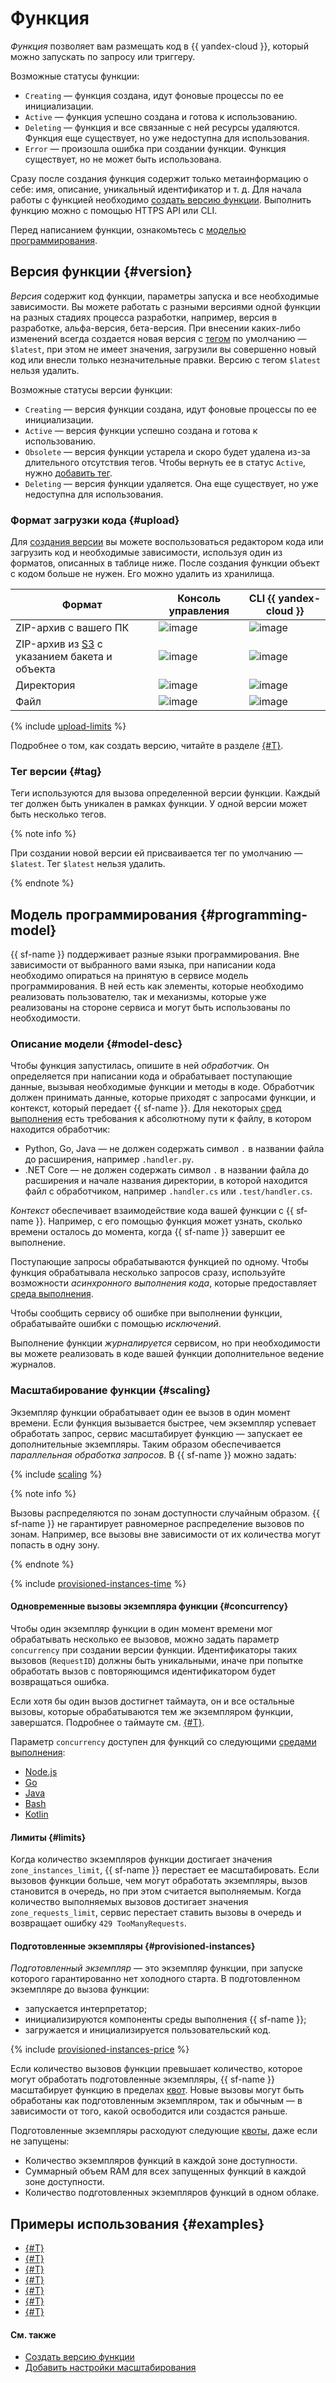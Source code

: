 # Функция

_Функция_ позволяет вам размещать код в {{ yandex-cloud }}, который можно запускать по запросу или триггеру.

Возможные статусы функции:

* `Creating` — функция создана, идут фоновые процессы по ее инициализации.
* `Active` — функция успешно создана и готова к использованию.
* `Deleting` — функция и все связанные с ней ресурсы удаляются. Функция еще существует, но уже недоступна для использования.
* `Error` — произошла ошибка при создании функции. Функция существует, но не может быть использована.

Сразу после создания функция содержит только метаинформацию о себе: имя, описание, уникальный идентификатор и т. д. Для начала работы с функцией необходимо [создать версию функции](../operations/function/version-manage.md). Выполнить функцию можно с помощью HTTPS API или CLI.

Перед написанием функции, ознакомьтесь с [моделью программирования](#programming-model).

## Версия функции {#version}

_Версия_ содержит код функции, параметры запуска и все необходимые зависимости. Вы можете работать с разными версиями одной функции на разных стадиях процесса разработки, например, версия в разработке, альфа-версия, бета-версия. При внесении каких-либо изменений всегда создается новая версия с [тегом](#tag) по умолчанию — `$latest`, при этом не имеет значения, загрузили вы совершенно новый код или внесли только незначительные правки. Версию с тегом `$latest` нельзя удалить.

Возможные статусы версии функции:

* `Creating` — версия функции создана, идут фоновые процессы по ее инициализации.
* `Active` — версия функции успешно создана и готова к использованию.
* `Obsolete` — версия функции устарела и скоро будет удалена из-за длительного отсутствия тегов. Чтобы вернуть ее в статус `Active`, нужно [добавить тег](../operations/function/tag-add.md).
* `Deleting` — версия функции удаляется. Она еще существует, но уже недоступна для использования.

### Формат загрузки кода {#upload}

Для [создания версии](../operations/function/version-manage.md) вы можете воспользоваться редактором кода или загрузить код и необходимые зависимости, используя один из форматов, описанных в таблице ниже. После создания функции объект с кодом больше не нужен. Его можно удалить из хранилища.

| Формат | Консоль управления | CLI {{ yandex-cloud }} |
|----|----|----|
|ZIP-архив с вашего ПК| ![image](../../_assets/common/yes.svg) | ![image](../../_assets/common/yes.svg) |
|ZIP-архив из [S3](../../glossary/s3.md) с указанием бакета и объекта| ![image](../../_assets/common/yes.svg) | ![image](../../_assets/common/yes.svg) |
|Директория| ![image](../../_assets/common/no.svg) | ![image](../../_assets/common/yes.svg) |
|Файл| ![image](../../_assets/common/no.svg) | ![image](../../_assets/common/yes.svg) |

{% include [upload-limits](../../_includes/functions/upload-limits.md) %}

Подробнее о том, как создать версию, читайте в разделе [{#T}](../operations/function/version-manage.md).

### Тег версии {#tag}

Теги используются для вызова определенной версии функции. Каждый тег должен быть уникален в рамках функции. У одной версии может быть несколько тегов.

{% note info %}

При создании новой версии ей присваивается тег по умолчанию — `$latest`. Тег `$latest` нельзя удалить.

{% endnote %}

## Модель программирования {#programming-model}

{{ sf-name }} поддерживает разные языки программирования. Вне зависимости от выбранного вами языка, при написании кода необходимо опираться на принятую в сервисе модель программирования. В ней есть как элементы, которые необходимо реализовать пользователю, так и механизмы, которые уже реализованы на стороне сервиса и могут быть использованы по необходимости.

### Описание модели {#model-desc}

Чтобы функция запустилась, опишите в ней _обработчик_. Он определяется при написании кода и обрабатывает поступающие данные, вызывая необходимые функции и методы в коде. Обработчик должен принимать данные, которые приходят с запросами функции, и контекст, который передает {{ sf-name }}. Для некоторых [сред выполнения](runtime/index.md) есть требования к абсолютному пути к файлу, в котором находится обработчик:

* Python, Go, Java — не должен содержать символ `.` в названии файла до расширения, например `.handler.py`.
* .NET Core — не должен содержать символ `.` в названии файла до расширения и начале названия директории, в которой находится файл с обработчиком, например `.handler.cs` или `.test/handler.cs`.

_Контекст_ обеспечивает взаимодействие кода вашей функции с {{ sf-name }}. Например, с его помощью функция может узнать, сколько времени осталось до момента, когда {{ sf-name }} завершит ее выполнение.

Поступающие запросы обрабатываются функцией по одному. Чтобы функция обрабатывала несколько запросов сразу, используйте возможности _асинхронного выполнения кода_, которые предоставляет [среда выполнения](runtime/index.md).

Чтобы сообщить сервису об ошибке при выполнении функции, обрабатывайте ошибки с помощью _исключений_.

Выполнение функции _журналируется_ сервисом, но при необходимости вы можете реализовать в коде вашей функции дополнительное ведение журналов.

### Масштабирование функции {#scaling}

Экземпляр функции обрабатывает один ее вызов в один момент времени. Если функция вызывается быстрее, чем экземпляр успевает обработать запрос, сервис масштабирует функцию — запускает ее дополнительные экземпляры. Таким образом обеспечивается _параллельная обработка запросов_. В {{ sf-name }} можно задать:

{% include [scaling](../../_includes/functions/scaling.md) %}

{% note info %}

Вызовы распределяются по зонам доступности случайным образом. {{ sf-name }} не гарантирует равномерное распределение вызовов по зонам. Например, все вызовы вне зависимости от их количества могут попасть в одну зону.

{% endnote %}

{% include [provisioned-instances-time](../../_includes/functions/provisioned-instances-time.md) %}

#### Одновременные вызовы экземпляра функции {#concurrency}

Чтобы один экземпляр функции в один момент времени мог обрабатывать несколько ее вызовов, можно задать параметр `concurrency` при создании версии функции. Идентификаторы таких вызовов (`RequestID`) должны быть уникальными, иначе при попытке обработать вызов с повторяющимся идентификатором будет возвращаться ошибка.

Если хотя бы один вызов достигнет таймаута, он и все остальные вызовы, которые обрабатываются тем же экземпляром функции, завершатся. Подробнее о таймауте см. [{#T}](limits.md#functions-limits).

Параметр `concurrency` доступен для функций со следующими [средами выполнения](runtime/index.md):

* [Node.js](../lang/nodejs/index.md)
* [Go](../lang/golang/index.md)
* [Java](../lang/java/index.md)
* [Bash](../lang/bash/index.md)
* [Kotlin](../lang/kotlin/index.md)

#### Лимиты {#limits}

Когда количество экземпляров функции достигает значения `zone_instances_limit`, {{ sf-name }} перестает ее масштабировать. Если вызовов функции больше, чем могут обработать экземпляры, вызов становится в очередь, но при этом считается выполняемым. Когда количество выполняемых вызовов достигает значения `zone_requests_limit`, сервис перестает ставить вызовы в очередь и возвращает ошибку `429 TooManyRequests`.

#### Подготовленные экземпляры {#provisioned-instances}

_Подготовленный экземпляр_ — это экземпляр функции, при запуске которого гарантированно нет холодного старта. В подготовленном экземпляре до вызова функции:
* запускается интерпретатор;
* инициализируются компоненты среды выполнения {{ sf-name }};
* загружается и инициализируется пользовательский код.

{% include [provisioned-instances-price](../../_includes/functions/provisioned-instances-price.md) %}

Если количество вызовов функции превышает количество, которое могут обработать подготовленные экземпляры, {{ sf-name }} масштабирует функцию в пределах [квот](limits.md#functions-quotas). Новые вызовы могут быть обработаны как подготовленным экземпляром, так и обычным — в зависимости от того, какой освободится или создастся раньше.

Подготовленные экземпляры расходуют следующие [квоты](limits.md), даже если не запущены:
* Количество экземпляров функций в каждой зоне доступности.
* Суммарный объем RAM для всех запущенных функций в каждой зоне доступности.
* Количество подготовленных экземпляров функций в одном облаке.

## Примеры использования {#examples}

* [{#T}](../tutorials/api-gw-integration.md)
* [{#T}](../tutorials/batch-code-execution.md)
* [{#T}](../tutorials/canary-release.md)
* [{#T}](../tutorials/events-from-postbox-to-yds.md)
* [{#T}](../tutorials/functions-framework-to-container.md)
* [{#T}](../tutorials/monitoring.md)
* [{#T}](../tutorials/nodejs-cron-restart-vm.md)

#### См. также

* [Создать версию функции](../operations/function/version-manage.md)
* [Добавить настройки масштабирования](../operations/function/scaling-settings-add.md)
